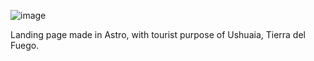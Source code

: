 ![image](https://github.com/MuloInmolado/UshuaiaLanding/assets/49321962/6b16d476-2416-412b-a1a9-7679332d3bf5)

Landing page made in Astro, with tourist purpose of Ushuaia, Tierra del Fuego.
